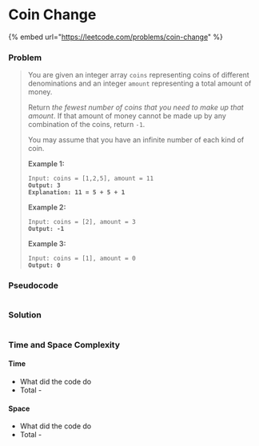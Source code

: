 # Coin Change

{% embed url="https://leetcode.com/problems/coin-change" %}

### Problem

> You are given an integer array `coins` representing coins of different denominations and an integer `amount` representing a total amount of money.
>
> Return _the fewest number of coins that you need to make up that amount_. If that amount of money cannot be made up by any combination of the coins, return `-1`.
>
> You may assume that you have an infinite number of each kind of coin.
>
> &#x20;
>
> **Example 1:**
>
> <pre><code>Input: coins = [1,2,5], amount = 11
> <strong>Output: 3
> </strong><strong>Explanation: 11 = 5 + 5 + 1</strong></code></pre>
>
> **Example 2:**
>
> <pre><code>Input: coins = [2], amount = 3
> <strong>Output: -1</strong></code></pre>
>
> **Example 3:**
>
> <pre><code>Input: coins = [1], amount = 0
> <strong>Output: 0</strong></code></pre>

### Pseudocode

```
```

### Solution

```
```

### Time and Space Complexity

#### Time

* What did the code do
* Total -

#### Space

* What did the code do
* Total -
